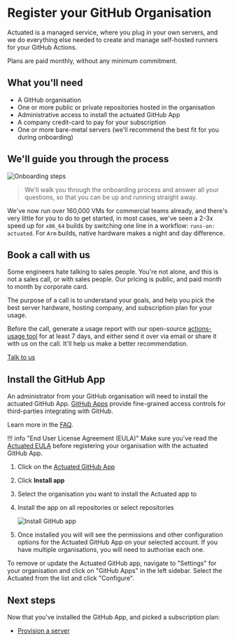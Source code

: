 # Register your GitHub Organisation

Actuated is a managed service, where you plug in your own servers, and we do everything else needed to create and manage self-hosted runners for your GitHub Actions.

Plans are paid monthly, without any minimum commitment.

## What you'll need

* A GitHub organisation
* One or more public or private repositories hosted in the organisation
* Administrative access to install the actuated GitHub App
* A company credit-card to pay for your subscription
* One or more bare-metal servers (we'll recommend the best fit for you during onboarding)

## We'll guide you through the process

![Onboarding steps](/images/onboarding-steps.png)

> We'll walk you through the onboarding process and answer all your questions, so that you can be up and running straight away.

We've now run over 160,000 VMs for commercial teams already, and there's very little for you to do to get started, in most cases, we've seen a 2-3x speed up for `x86_64` builds by switching one line in a workflow: `runs-on: actuated`. For `Arm` builds, native hardware makes a night and day difference.

## Book a call with us

Some engineers hate talking to sales people. You're not alone, and this is not a sales call, or with sales people. Our pricing is public, and paid month to month by corporate card.

The purpose of a call is to understand your goals, and help you pick the best server hardware, hosting company, and subscription plan for your usage.

Before the call, generate a usage report with our open-source [actions-usage tool](https://github.com/self-actuated/actions-usage) for at least 7 days, and either send it over via email or share it with us on the call. It'll help us make a better recommendation.

[Talk to us](https://forms.gle/8XmpTTWXbZwWkfqT6)

## Install the GitHub App

An administrator from your GitHub organisation will need to install the actuated GitHub App. [GitHub Apps](https://docs.github.com/en/apps/creating-github-apps/about-creating-github-apps/about-creating-github-apps) provide fine-grained access controls for third-parties integrating with GitHub.

Learn more in the [FAQ](faq.md). 

!!! info "End User License Agreement (EULA)"
    Make sure you've read the [Actuated EULA](https://github.com/self-actuated/actuated/blob/master/EULA.md) before registering your organisation with the actuated GitHub App.

1. Click on the [Actuated GitHub App](https://github.com/apps/self-actuated)
2. Click **Install app**
3. Select the organisation you want to install the Actuated app to
4. Install the app on all repositories or select repositories

    ![Install GitHub app](/images/install_github_app.png)

5. Once installed you will will see the permissions and other configuration options for the Actuated GitHub App on your selected account. If you have multiple organisations, you will need to authorise each one.

To remove or update the Actuated GitHub app, navigate to "Settings" for your organisation and click on "GitHub Apps" in the left sidebar. Select the Actuated from the list and click "Configure".

## Next steps

Now that you've installed the GitHub App, and picked a subscription plan:

* [Provision a server](/provision-server)
